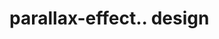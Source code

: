 # parallax-effect.. design                                                                                                                                                                                                                                                                                                                                                         
                                     

